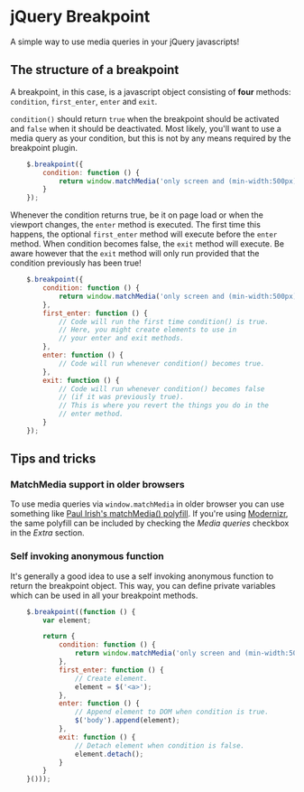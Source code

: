 # jQuery Breakpoint

A simple way to use media queries in your jQuery javascripts!

## The structure of a breakpoint

A breakpoint, in this case, is a javascript object consisting of **four** methods: `condition`, `first_enter`, `enter` and `exit`.

`condition()` should return `true` when the breakpoint should be activated and `false` when it should be deactivated. Most likely, you'll want to use a media query as your condition, but this is not by any means required by the breakpoint plugin.

```javascript
	$.breakpoint({
		condition: function () {
			return window.matchMedia('only screen and (min-width:500px)').matches;
		}
	});
```

Whenever the condition returns true, be it on page load or when the viewport changes, the `enter` method is executed. The first time this happens, the optional `first_enter` method will execute before the `enter` method. When condition becomes false, the `exit` method will execute. Be aware however that the `exit` method will only run provided that the condition previously has been true!

```javascript
	$.breakpoint({
		condition: function () {
			return window.matchMedia('only screen and (min-width:500px)').matches;
		},
		first_enter: function () {
			// Code will run the first time condition() is true.
			// Here, you might create elements to use in
			// your enter and exit methods.
		},
		enter: function () {
			// Code will run whenever condition() becomes true.
		},
		exit: function () {
			// Code will run whenever condition() becomes false
			// (if it was previously true).
			// This is where you revert the things you do in the
			// enter method.
		}
	});
```

## Tips and tricks

### MatchMedia support in older browsers

To use media queries via `window.matchMedia` in older browser you can use something like [Paul Irish's matchMedia() polyfill](https://github.com/paulirish/matchMedia.js). If you're using [Modernizr](http://modernizr.com/download/#-touch-mq-teststyles-prefixes), the same polyfill can be included by checking the *Media queries* checkbox in the *Extra* section.

### Self invoking anonymous function

It's generally a good idea to use a self invoking anonymous function to return the breakpoint object. This way, you can define private variables which can be used in all your breakpoint methods.

```javascript
	$.breakpoint((function () {
		var element;

		return {
			condition: function () {
				return window.matchMedia('only screen and (min-width:500px)').matches;
			},
			first_enter: function () {
				// Create element.
				element = $('<a>');
			},
			enter: function () {
				// Append element to DOM when condition is true.
				$('body').append(element);
			},
			exit: function () {
				// Detach element when condition is false.
				element.detach();
			}
		}
	}()));
```